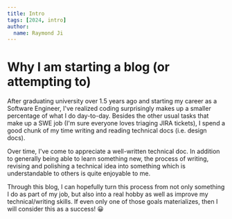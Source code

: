 ```yaml
---
title: Intro
tags: [2024, intro]
author:
  name: Raymond Ji
---
```


# Why I am starting a blog (or attempting to)

After graduating university over 1.5 years ago and starting my career as a Software Engineer, I've realized coding surprisingly makes up a smaller percentage of what I do day-to-day. Besides the other usual tasks that make up a SWE job (I'm sure everyone loves triaging JIRA tickets), I spend a good chunk of my time writing and reading technical docs (i.e. design docs).

Over time, I've come to appreciate a well-written technical doc. In addition to generally being able to learn something new, the process of writing, revising and polishing a technical idea into something which is understandable to others is quite enjoyable to me.

Through this blog, I can hopefully turn this process from not only something I do as part of my job, but also into a real hobby as well as improve my technical/writing skills. If even only one of those goals materializes, then I will consider this as a success! 😀
